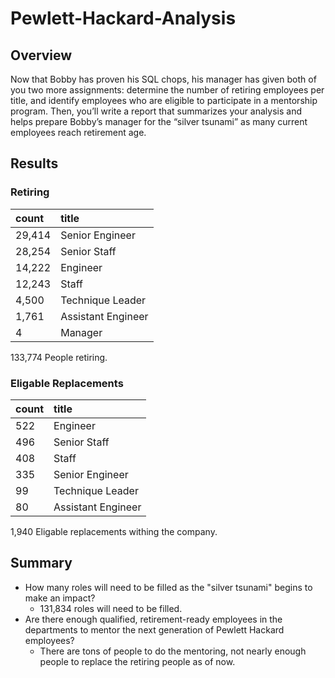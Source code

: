 # Pewlett-Hackard-Analysis

## Overview
Now that Bobby has proven his SQL chops, his manager has given both of you two more assignments: determine the number of retiring employees per title, and identify employees who are eligible to participate in a mentorship program. Then, you’ll write a report that summarizes your analysis and helps prepare Bobby’s manager for the “silver tsunami” as many current employees reach retirement age.

## Results
### Retiring
| count | title |
| :--- | :--- |
| 29,414 | Senior Engineer |
| 28,254 | Senior Staff |
| 14,222 | Engineer |
| 12,243 | Staff |
| 4,500 | Technique Leader |
| 1,761 | Assistant Engineer |
| 4 | Manager |

133,774 People retiring.

### Eligable Replacements
| count | title |
| :--- | :--- |
| 522 | Engineer |
| 496 | Senior Staff |
| 408 | Staff |
| 335 | Senior Engineer |
| 99 | Technique Leader |
| 80 | Assistant Engineer |

1,940 Eligable replacements withing the company.


## Summary

- How many roles will need to be filled as the "silver tsunami" begins to make an impact?
  - 131,834 roles will need to be filled.
- Are there enough qualified, retirement-ready employees in the departments to mentor the next generation of Pewlett Hackard employees?
  - There are tons of people to do the mentoring, not nearly enough people to replace the retiring people as of now.
